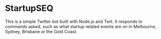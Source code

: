 # StartupSEQ
This is a simple Twitter bot built with Node.js and Twit.
It responds to commands asked, such as what startup related events are on in Melbourne, Sydney, Brisbane or the Gold Coast.
